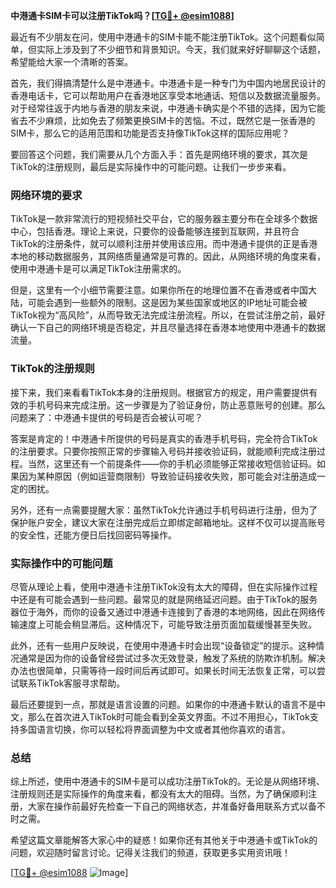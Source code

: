 **中港通卡SIM卡可以注册TikTok吗？[[TG💪+ @esim1088](https://t.me/s/esim1088)]**

最近有不少朋友在问，使用中港通卡的SIM卡能不能注册TikTok。这个问题看似简单，但实际上涉及到了不少细节和背景知识。今天，我们就来好好聊聊这个话题，希望能给大家一个清晰的答案。

首先，我们得搞清楚什么是中港通卡。中港通卡是一种专门为中国内地居民设计的香港电话卡，它可以帮助用户在香港地区享受本地通话、短信以及数据流量服务。对于经常往返于内地与香港的朋友来说，中港通卡确实是个不错的选择，因为它能省去不少麻烦，比如免去了频繁更换SIM卡的苦恼。不过，既然它是一张香港的SIM卡，那么它的适用范围和功能是否支持像TikTok这样的国际应用呢？

要回答这个问题，我们需要从几个方面入手：首先是网络环境的要求，其次是TikTok的注册规则，最后是实际操作中的可能问题。让我们一步步来看。

### 网络环境的要求

TikTok是一款非常流行的短视频社交平台，它的服务器主要分布在全球多个数据中心，包括香港。理论上来说，只要你的设备能够连接到互联网，并且符合TikTok的注册条件，就可以顺利注册并使用该应用。而中港通卡提供的正是香港本地的移动数据服务，其网络质量通常是可靠的。因此，从网络环境的角度来看，使用中港通卡是可以满足TikTok注册需求的。

但是，这里有一个小细节需要注意。如果你所在的地理位置不在香港或者中国大陆，可能会遇到一些额外的限制。这是因为某些国家或地区的IP地址可能会被TikTok视为“高风险”，从而导致无法完成注册流程。所以，在尝试注册之前，最好确认一下自己的网络环境是否稳定，并且尽量选择在香港本地使用中港通卡的数据流量。

### TikTok的注册规则

接下来，我们来看看TikTok本身的注册规则。根据官方的规定，用户需要提供有效的手机号码来完成注册。这一步骤是为了验证身份，防止恶意账号的创建。那么问题来了：中港通卡提供的号码是否会被认可呢？

答案是肯定的！中港通卡所提供的号码是真实的香港手机号码，完全符合TikTok的注册要求。只要你按照正常的步骤输入号码并接收验证码，就能顺利完成注册过程。当然，这里还有一个前提条件——你的手机必须能够正常接收短信验证码。如果因为某种原因（例如运营商限制）导致验证码接收失败，那可能会对注册造成一定的困扰。

另外，还有一点需要提醒大家：虽然TikTok允许通过手机号码进行注册，但为了保护账户安全，建议大家在注册完成后立即绑定邮箱地址。这样不仅可以提高账号的安全性，还能方便日后找回密码等操作。

### 实际操作中的可能问题

尽管从理论上看，使用中港通卡注册TikTok没有太大的障碍，但在实际操作过程中还是有可能会遇到一些问题。最常见的就是网络延迟问题。由于TikTok的服务器位于海外，而你的设备又通过中港通卡连接到了香港的本地网络，因此在网络传输速度上可能会稍显滞后。这种情况下，可能导致注册页面加载缓慢甚至失败。

此外，还有一些用户反映说，在使用中港通卡时会出现“设备锁定”的提示。这种情况通常是因为你的设备曾经尝试过多次无效登录，触发了系统的防欺诈机制。解决办法也很简单，只需等待一段时间后再试即可。如果长时间无法恢复正常，可以尝试联系TikTok客服寻求帮助。

最后还要提到一点，那就是语言设置的问题。如果你的中港通卡默认的语言不是中文，那么在首次进入TikTok时可能会看到全英文界面。不过不用担心，TikTok支持多国语言切换，你可以轻松将界面调整为中文或者其他你喜欢的语言。

### 总结

综上所述，使用中港通卡的SIM卡是可以成功注册TikTok的。无论是从网络环境、注册规则还是实际操作的角度来看，都没有太大的阻碍。当然，为了确保顺利注册，大家在操作前最好先检查一下自己的网络状态，并准备好备用联系方式以备不时之需。

希望这篇文章能解答大家心中的疑惑！如果你还有其他关于中港通卡或TikTok的问题，欢迎随时留言讨论。记得关注我们的频道，获取更多实用资讯哦！

[[TG💪+ @esim1088](https://t.me/s/esim1088) ![Image](https://i.postimg.cc/4NQfJmqS/Snipaste-2025-05-13-00-14-12.png)]